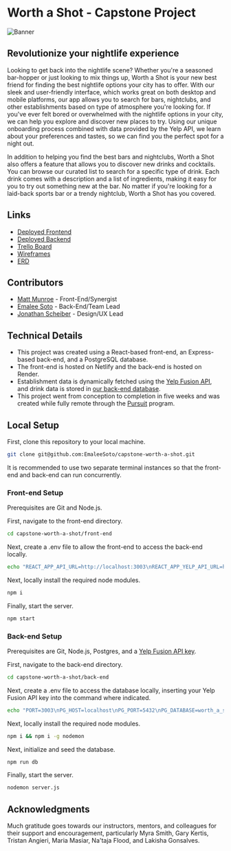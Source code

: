 # Worth a Shot - Capstone Project

![Banner](https://user-images.githubusercontent.com/794551/205726200-f641bc94-541e-4c3c-bab1-3647c11cb214.png)
## Revolutionize your nightlife experience

Looking to get back into the nightlife scene? Whether you're a seasoned bar-hopper or just looking to mix things up, Worth a Shot is your new best friend for finding the best nightlife options your city has to offer. With our sleek and user-friendly interface, which works great on both desktop and mobile platforms, our app allows you to search for bars, nightclubs, and other establishments based on type of atmosphere you're looking for. If you've ever felt bored or overwhelmed with the nightlife options in your city, we can help you explore and discover new places to try. Using our unique onboarding process combined with data provided by the Yelp API, we learn about your preferences and tastes, so we can find you the perfect spot for a night out.

In addition to helping you find the best bars and nightclubs, Worth a Shot also offers a feature that allows you to discover new drinks and cocktails. You can browse our curated list to search for a specific type of drink. Each drink comes with a description and a list of ingredients, making it easy for you to try out something new at the bar. No matter if you're looking for a laid-back sports bar or a trendy nightclub, Worth a Shot has you covered.

## Links

- [Deployed Frontend](https://worth-a-shot.netlify.app/)
- [Deployed Backend](https://worth-a-shot-api-server.onrender.com/)
- [Trello Board](https://trello.com/b/41mhSL26/worth-a-shot-group-6-capstone)
- [Wireframes](https://whimsical.com/worth-a-shot-Ve33oA8m3TCiNNJxam5dGJ)
- [ERD](https://cloud.smartdraw.com/editor.aspx?depoId=39282039&credID=-42278956&pubDocShare=156DAD5C930F80FB15FB0D65C4004AA7BE6)

## Contributors

- [Matt Munroe](https://github.com/MattNMunroe) - Front-End/Synergist
- [Emalee Soto](https://github.com/EmaleeSoto) - Back-End/Team Lead
- [Jonathan Scheiber](https://github.com/Scheiber) - Design/UX Lead

## Technical Details

- This project was created using a React-based front-end, an Express-based back-end, and a PostgreSQL database.
- The front-end is hosted on Netlify and the back-end is hosted on Render.
- Establishment data is dynamically fetched using the [Yelp Fusion API](https://fusion.yelp.com/), and drink data is stored in [our back-end database](https://worth-a-shot-api-server.onrender.com/alcohols).
- This project went from conception to completion in five weeks and was created while fully remote through the [Pursuit](https://www.pursuit.org/) program.

## Local Setup

First, clone this repository to your local machine.

```bash
git clone git@github.com:EmaleeSoto/capstone-worth-a-shot.git
```

It is recommended to use two separate terminal instances so that the front-end and back-end can run concurrently.

### Front-end Setup

Prerequisites are Git and Node.js.

First, navigate to the front-end directory.

```bash
cd capstone-worth-a-shot/front-end
```

Next, create a .env file to allow the front-end to access the back-end locally.

```bash
echo "REACT_APP_API_URL=http://localhost:3003\nREACT_APP_YELP_API_URL=http://localhost:3003/bars" >> .env
```

Next, locally install the required node modules.

```bash
npm i
```

Finally, start the server.

```bash
npm start
```

### Back-end Setup

Prerequisites are Git, Node.js, Postgres, and a [Yelp Fusion API key](https://fusion.yelp.com/).

First, navigate to the back-end directory.

```bash
cd capstone-worth-a-shot/back-end
```

Next, create a .env file to access the database locally, inserting your Yelp Fusion API key into the command where indicated.

```bash
echo "PORT=3003\nPG_HOST=localhost\nPG_PORT=5432\nPG_DATABASE=worth_a_shot\nBEARER_TOKEN=[Yelp Fusion API Key goes here]" >> .env
```

Next, locally install the required node modules.

```bash
npm i && npm i -g nodemon
```

Next, initialize and seed the database.

```bash
npm run db
```

Finally, start the server.

```bash
nodemon server.js
```

## Acknowledgments

Much gratitude goes towards our instructors, mentors, and colleagues for their support and encouragement, particularly Myra Smith, Gary Kertis, Tristan Angieri, Maria Masiar, Na'taja Flood, and Lakisha Gonsalves.